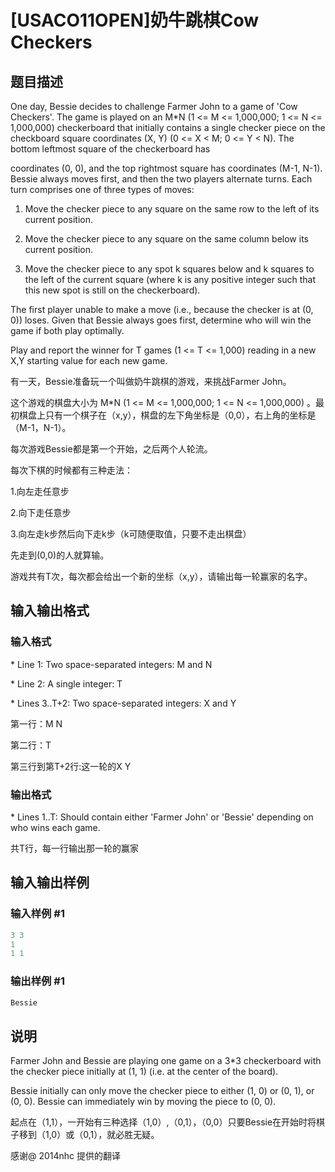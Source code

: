 # [USACO11OPEN]奶牛跳棋Cow Checkers

## 题目描述

One day, Bessie decides to challenge Farmer John to a game of 'Cow Checkers'. The game is played on an M\*N (1 <= M <= 1,000,000; 1 <= N <= 1,000,000) checkerboard that initially contains a single checker piece on the checkboard square coordinates (X, Y) (0 <= X < M; 0 <= Y < N). The bottom leftmost square of the checkerboard has

coordinates (0, 0), and the top rightmost square has coordinates (M-1, N-1). Bessie always moves first, and then the two players alternate turns. Each turn comprises one of three types of moves:

1) Move the checker piece to any square on the same row to the left of its current position.

2) Move the checker piece to any square on the same column below its current position.

3) Move the checker piece to any spot k squares below and k squares to the left of the current square (where k is any positive integer such that this new spot is still on the checkerboard).

The first player unable to make a move (i.e., because the checker is at (0, 0)) loses. Given that Bessie always goes first, determine who will win the game if both play optimally.

Play and report the winner for T games (1 <= T <= 1,000) reading in a new X,Y starting value for each new game.

有一天，Bessie准备玩一个叫做奶牛跳棋的游戏，来挑战Farmer John。

这个游戏的棋盘大小为 M\*N (1 <= M <= 1,000,000; 1 <= N <= 1,000,000) 。最初棋盘上只有一个棋子在（x,y），棋盘的左下角坐标是（0,0），右上角的坐标是（M-1，N-1）。

每次游戏Bessie都是第一个开始，之后两个人轮流。

每次下棋的时候都有三种走法：

1.向左走任意步

2.向下走任意步

3.向左走k步然后向下走k步（k可随便取值，只要不走出棋盘）

先走到(0,0)的人就算输。

游戏共有T次，每次都会给出一个新的坐标（x,y），请输出每一轮赢家的名字。

## 输入输出格式

### 输入格式

\* Line 1: Two space-separated integers: M and N

\* Line 2: A single integer: T

\* Lines 3..T+2: Two space-separated integers: X and Y

第一行：M N

第二行：T

第三行到第T+2行:这一轮的X Y

### 输出格式

\* Lines 1..T: Should contain either 'Farmer John' or 'Bessie' depending on who wins each game.

共T行，每一行输出那一轮的赢家

## 输入输出样例

### 输入样例 #1

```cpp
3 3 
1 
1 1 

```
### 输出样例 #1

```cpp
Bessie 

```
## 说明

Farmer John and Bessie are playing one game on a 3\*3 checkerboard with the checker piece initially at (1, 1) (i.e. at the center of the board).

Bessie initially can only move the checker piece to either (1, 0) or (0, 1), or (0, 0). Bessie can immediately win by moving the piece to (0, 0).

起点在（1,1），一开始有三种选择（1,0）,（0,1），（0,0）只要Bessie在开始时将棋子移到（1,0）或（0,1），就必胜无疑。

感谢@ 2014nhc 提供的翻译

